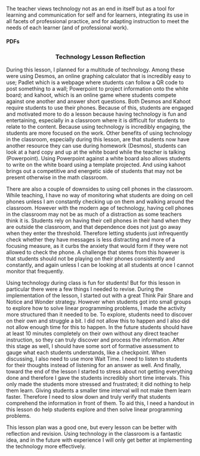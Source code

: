 <p>The teacher views technology not as an end in itself but as a tool for learning and communication for self and for learners, integrating its use in all facets of professional practice, and for adapting instruction to meet the needs of each learner (and of professional work).</p>
<h4>PDFs</h4>

<h3 align="center">Technology Lesson Reflection</h3>
<p>During this lesson, I planned for a multitude of technology. Among these were using Desmos, an online graphing calculator that is incredibly easy to use; Padlet which is a webpage where students can follow a QR code to post something to a wall; Powerpoint to project information onto the white board; and kahoot, which is an online game where students compete against one another and answer short questions. Both Desmos and Kahoot require students to use their phones. Because of this, students are engaged and motivated more to do a lesson because having technology is fun and entertaining, especially in a classroom where it is difficult for students to relate to the content. Because using technology is incredibly engaging, the students are more focused on the work. Other benefits of using technology in the classroom, especially during this lesson, are that students now have another resource they can use during homework (Desmos), students can look at a hard copy and up at the white board while the teacher is talking (Powerpoint). Using Powerpoint against a white board also allows students to write on the white board using a template projected. And using kahoot brings out a competitive and energetic side of students that may not be present otherwise in the math classroom. </p>
<p>There are also a couple of downsides to using cell phones in the classroom. While teaching, I have no way of monitoring what students are doing on cell phones unless I am constantly checking up on them and walking around the classroom. However with the modern age of technology, having cell phones in the classroom may not be as much of a distraction as some teachers think it is. Students rely on having their cell phones in their hand when they are outside the classroom, and that dependence does not just go away when they enter the threshold. Therefore letting students just infrequently check whether they have messages is less distracting and more of a focusing measure, as it curbs the anxiety that would form if they were not allowed to check the phone. A challenge that stems from this however is that students should not be playing on their phones consistently and constantly, and again unless I can be looking at all students at once I cannot monitor that frequently. </p>
<p>Using technology during class is fun for students! But for this lesson in particular there were a few things I needed to revise. During the implementation of the lesson, I started out with a great Think Pair Share and Notice and Wonder strategy. However when students got into small groups to explore how to solve linear programming problems, I made the activity more structured than it needed to be. To explore, students need to discover on their own and struggle a bit. I did not allow this to happen and I also did not allow enough time for this to happen. In the future students should have at least 10 minutes completely on their own without any direct teacher instruction, so they can truly discover and process the information. After this stage as well, I should have some sort of formative assessment to gauge what each students understands, like a checkpoint. When discussing, I also need to use more Wait Time. I need to listen to students for their thoughts instead of listening for an answer as well. And finally, toward the end of the lesson I started to stress about not getting everything done and therefore I gave the students incredibly short time intervals. This only made the students more stressed and frustrated; it did nothing to help them learn. Giving students a smaller time interval will not make them learn faster. Therefore I need to slow down and truly verify that students comprehend the information in front of them. To aid this, I need a handout in this lesson do help students explore and then solve linear programming problems. </p>
<p>This lesson plan was a good one, but every lesson can be better with reflection and revision. Using technology in the classroom is a fantastic idea, and in the future with experience I will only get better at implementing the technology more effectively. </p>
